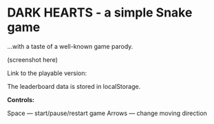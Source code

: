# DARK HEARTS - a simple Snake game 

...with a taste of a well-known game parody.

(screenshot here)

Link to the playable version: 

The leaderboard data is stored in localStorage.

**Controls:** 

Space — start/pause/restart game
Arrows — change moving direction